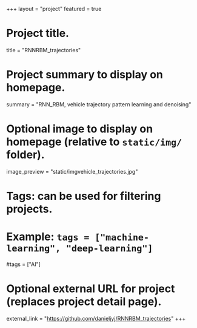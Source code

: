 +++
layout = "project"
featured = true
# Project title.
title = "RNNRBM_trajectories"

# Project summary to display on homepage.
summary = "RNN_RBM, vehicle trajectory pattern learning and denoising"

# Optional image to display on homepage (relative to `static/img/` folder).
image_preview = "static/imgvehicle_trajectories.jpg"

# Tags: can be used for filtering projects.
# Example: `tags = ["machine-learning", "deep-learning"]`
#tags = ["AI"]

# Optional external URL for project (replaces project detail page).
external_link = "https://github.com/danieljyj/RNNRBM_trajectories"
+++
